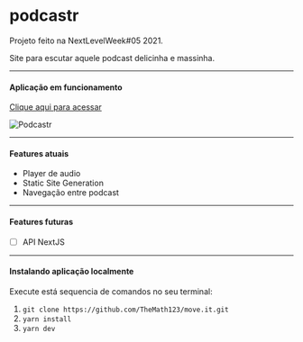 # podcastr
Projeto feito na NextLevelWeek#05 2021.

Site para escutar aquele podcast delicinha e massinha.

---

#### Aplicação em funcionamento
[Clique aqui para acessar]()

![Podcastr](blob:https://imgur.com/9f704da2-1c73-41a2-b900-be8730f4d4d5)

---

#### Features atuais
- Player de audio
- Static Site Generation
- Navegação entre podcast

---

#### Features futuras
- [ ] API NextJS

---

#### Instalando aplicação localmente
Execute está sequencia de comandos no seu terminal:
1. ```git clone https://github.com/TheMath123/move.it.git```
2. ```yarn install```
3. ```yarn dev```
